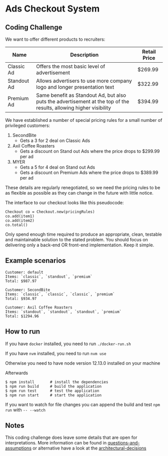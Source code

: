 # Ads Checkout System

## Coding Challenge

We want to offer different products to recruiters:

| Name | Description | Retail Price |
|---|---|---|
| Classic Ad | Offers the most basic level of advertisement | $269.99 |
| Standout Ad | Allows advertisers to use more company logo and longer presentation text | $322.99 |
| Premium Ad | Same benefit as Standout Ad, but also puts the advertisement at the top of the results, allowing higher visibility | $394.99 |

We have established a number of special pricing rules for a small number of privileged customers:
1. SecondBite
    - Gets a 3 for 2 deal on Classic Ads
2. Axil Coffee Roasters
    - Gets a discount on Stand out Ads where the price drops to $299.99 per ad
3. MYER
    - Gets a 5 for 4 deal on Stand out Ads
    - Gets a discount on Premium Ads where the price drops to $389.99 per ad

These details are regularly renegotiated, so we need the pricing rules to be as flexible as possible as they
can change in the future with little notice.

The interface to our checkout looks like this pseudocode:

```
Checkout co = Checkout.new(pricingRules)
co.add(item1)
co.add(item2)
co.total()
```

Only spend enough time required to produce an appropriate, clean, testable and maintainable solution to the stated
problem. You should focus on delivering only a back-end OR front-end implementation. Keep it simple.

## Example scenarios

```
Customer: default
Items: `classic`, `standout`, `premium`
Total: $987.97
```

```
Customer: SecondBite
Items: `classic`, `classic`, `classic`, `premium`
Total: $934.97
```

```
Customer: Axil Coffee Roasters
Items: `standout`, `standout`, `standout`, `premium`
Total: $1294.96
```

## How to run

If you have `docker` installed, you need to run `./docker-run.sh`

If you have `nvm` installed, you need to run `nvm use`

Otherwise you need to have node version 12.13.0 installed on your machine

Afterwards
```
$ npm install       # install the dependencies
$ npm run build     # build the application
$ npm run test      # test the application
$ npm run start     # start the application
```

If you want to watch for file changes you can append the build and test `npm run` with `-- --watch`

## Notes

This coding challenge does leave some details that are open for interpretations.
More information can be found in [questions-and-assumptions](./docs/questions-and-assumptions.md)
or alternative have a look at the [architectural-decisions](./docs/architectural-decisions.md)